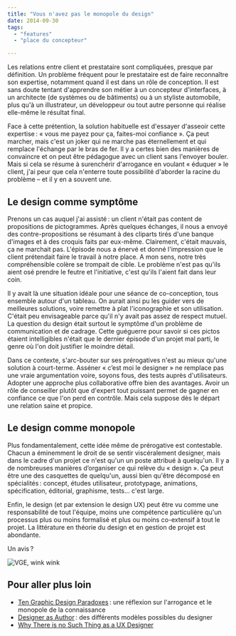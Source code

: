 ```yaml
---
title: "Vous n'avez pas le monopole du design"
date: 2014-09-30
tags:
  - "features"
  - "place du concepteur"

---
```


Les relations entre client et prestataire sont compliquées, presque par définition. Un problème fréquent pour le prestataire est de faire reconnaître son expertise, notamment quand il est dans un rôle de conception. Il est sans doute tentant d'apprendre son métier à un concepteur d'interfaces, à un architecte (de systèmes ou de bâtiments) ou à un styliste automobile, plus qu'à un illustrateur, un développeur ou tout autre personne qui réalise elle-même le résultat final.

Face à cette prétention, la solution habituelle est d'essayer d'asseoir cette expertise : « vous me payez pour ça, faites-moi confiance ». Ça peut marcher, mais c'est un joker qui ne marche pas éternellement et qui remplace l'échange par le bras de fer. Il y a certes bien des manières de convaincre et on peut être pédagogue avec un client sans l'envoyer bouler. Mais si cela se résume à surenchérir d'arrogance en voulant « éduquer » le client, j'ai peur que cela n'enterre toute possibilité d'aborder la racine du problème – et il y en a souvent une.

## Le design comme symptôme

Prenons un cas auquel j'ai assisté : un client n'était pas content de propositions de pictogrammes. Après quelques échanges, il nous a envoyé des contre-propositions se résumant à des cliparts tirés d'une banque d'images et à des croquis faits par eux-même. Clairement, c'était mauvais, ça ne marchait pas. L'épisode nous a énervé et donné l'impression que le client prétendait faire le travail à notre place. A mon sens, notre très compréhensible colère se trompait de cible. Le problème n'est pas qu'ils aient osé prendre le feutre et l'initiative, c'est qu'ils l'aient fait dans leur coin.

Il y avait là une situation idéale pour une séance de co-conception, tous ensemble autour d'un tableau. On aurait ainsi pu les guider vers de meilleures solutions, voire remettre à plat l'iconographie et son utilisation. C'était peu envisageable parce qu'il n'y avait pas assez de respect mutuel. La question du design était surtout le symptôme d'un problème de communication et de cadrage. Cette guéguerre pour savoir si ces pictos étaient intelligibles n'était que le dernier épisode d'un projet mal parti, le genre où l'on doit justifier le moindre détail.

Dans ce contexte, s'arc-bouter sur ses prérogatives n'est au mieux qu'une solution à court-terme. Asséner « c’est moi le designer » ne remplace pas une vraie argumentation voire, soyons fous, des tests auprès d'utilisateurs. Adopter une approche plus collaborative offre bien des avantages. Avoir un rôle de conseiller plutôt que d'expert tout puissant permet de gagner en confiance ce que l'on perd en contrôle. Mais cela suppose dès le départ une relation saine et propice.

## Le design comme monopole

Plus fondamentalement, cette idée même de prérogative est contestable. Chacun a éminemment le droit de se sentir viscéralement designer, mais dans le cadre d'un projet ce n'est qu'un un poste attribué à quelqu'un. Il y a de nombreuses manières d’organiser ce qui relève du « design ». Ça peut être une des casquettes de quelqu'un, aussi bien qu'être décomposé en spécialités : concept, études utilisateur, prototypage, animations, spécification, éditorial, graphisme, tests… c'est large.

Enfin, le design (et par extension le design UX) peut être vu comme une responsabilité de tout l'équipe, moins une compétence particulière qu'un processus plus ou moins formalisé et plus ou moins co-extensif à tout le projet. La littérature en théorie du design et en gestion de projet est abondante.

Un avis ?

![VGE, wink wink](/assets/images/VGE.png "[Source](http://www.ina.fr/video/I00017840)")

## Pour aller plus loin

- [Ten Graphic Design Paradoxes](http://bloganubis.com/2009/08/03/ten-graphic-design-paradoxes/) : une réflexion sur l'arrogance et le monopole de la connaissance
- [Designer as Author](http://2x4.org/ideas/22/designer-as-author/) : des différents modèles possibles du designer
- [Why There is no Such Thing as a UX Designer](http://v3.sachagreif.com/why-there-is-no-such-thing-as-a-user-experience-designer/)
